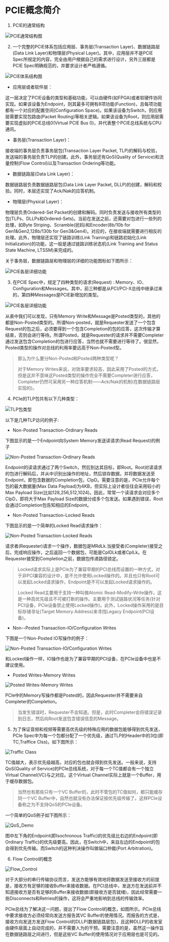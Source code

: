 # PCIE概念简介
1. PCIE的通常结构

![PCIE通常结构图](./image/PCIE%E9%80%9A%E5%B8%B8%E7%BB%93%E6%9E%84.png "PCIE通常结构图")

2. 一个完整的PCIE体系包括应用层、事务层(Transaction Layer)、数据链路层(Data Link Layer)和物理层(Physical Layer)。其中，应用层并不是PCIE Spec所规定的内容，完全由用户根据自己的需求进行设计，另外三层都是PCIE Spec明确规范的，并要求设计者严格遵循。

![PCIE体系结构图](./image/PCIE%E4%BD%93%E7%B3%BB%E7%BB%93%E6%9E%84.png "PCIE体系结构图")

- 应用层或者软件层：

 这一层决定了PCIE设备的类型和基础功能，可以由硬件(如FPGA)或者软硬件协同实现。如果该设备为Endpoint，则其最多可拥有8项功能(Function)，且每项功能都有一个对应的配置空间(Configuration Space)。如果该设备为Switch，则应用层需要实现包路由(Packet Routing)等相关逻辑。如果该设备为Root，则应用层需要实现虚拟的PCIE总线0(Virtual PCIE Bus 0)，并代表整个PCIE总线系统与CPU通讯。
- 事务层(Transaction Layer)：

 接收端的事务层负责事务层包(Transaction Layer Packet, TLP)的解码与校验，发送端的事务层负责TLP的创建。此外，事务层还有QoS(Quality of Service)和流量控制(Flow Control)以及Transaction Ordering等功能。
- 数据链路层(Data Link Layer)：

数据链路层负责数据链路层包(Data Link Layer Packet, DLLP)的创建，解码和校验。同时，本层还实现了Ack/Nak的应答机制。
- 物理层(Physical Layer)：

物理层负责Ordered-Set Packet的创建和解码。同时负责发送与接收所有类型的包(TLPs、DLLPs和Ordered-Sets)。当前在发送之前，还需要对包进行一些列的处理，如Byte Striping、Scramble(扰码)和Encoder(8b/10b for Gen1&Gen2,128b/130b for Gen3&Gen4)。对应的，在接收端就需要进行相反的处理。此外，物理层还实现了链路训练(Link Training)和链路初始化(Link Initialization)的功能，这一般是通过链路训练状态机(Link Training and Status State Machine, LTSSM)来完成的。

关于事务层，数据链路层和物理层的详细的功能图标如下图所示：

![PCIE各层详细功能](./image/PCIE%E5%90%84%E5%B1%82%E8%AF%A6%E7%BB%86%E5%8A%9F%E8%83%BD.png "PCIE各层详细功能")

3. 在PCIE Spec中，规定了四种类型的请求(Request) : Memory、IO、Configuration和Messages。其中，前三种都是从PCI/PCI-X总线中继承过来的，第四种Messages是PCIE新增加的类型。
   
![PCIE各层详细功能](./image/PCIE%E8%AF%B7%E6%B1%82%E7%B1%BB%E5%9E%8B.png "PCIE各层详细功能")

从表中我们可以发现，只有Memory Write和Message是Posted类型的，其他的都是Non-Posted类型的。所谓Non-posted，就是Requester发送了一个包含Request的包之后，必须要得到一个包含Completion的包的应答，这次传输才算结束，否则会进行等待。所谓Posted，就是Requester的请求并不需要Completer通过发送包含Completion的包进行应答，当然也就不需要进行等待了。很显然，Posted类型的操作对总线的利用率要远高于Non-Posted型。

>那么为什么要分Non-Posted和Posted两种类型呢？
>
>对于Memory Writes来说，对效率要求较高，因此采用了Posted的方式，但是这并不意味这Posted类型的操作完全不需要Completer进行应答，Completer仍然可采用另一种应答机制——Ack/Nak的机制(在数据链路层实现的)。

4. PCIe的TLP包共有以下几种类型：
   
![TLP包类型](./image/TLP%E7%B1%BB%E5%9E%8B.png "TLP包类型")

以下是几种TLP访问的例子:
- Non-Posted Transaction-Ordinary Reads

下图显示的是一个Endpoint向System Memory发送读请求(Read Request)的例子

![Non-Posted Transaction-Ordinary Reads](./image/Non-Posted_Read.png "Non-Posted Transaction-Ordinary Reads")

Endpoint的读请求通过了两个Switch，然后到达其目标，即Root。Root对读请求的包进行解码后，并从中识别出操作的地址，然后锁存数据，并将数据发送至Endpoint，即包含数据的Completion包，ClpD。需要注意的是，PCIe允许每个包的最大数据量(Max Data Payload)为4KB，但实际上设计者往往会采用较小的Max Payload Size(比如128,256,512,1024)。因此，常常一个读请求会对应多个ClpD，即将大于Max Payload Size的数据分成多个包发送。如果遇到错误，Root会通过Completion包告知相应的Endpoint。
- Non-Posted Transaction-Locked Reads

下图显示的是一个简单的Locked Read请求操作：

![Non-Posted Transaction-Locked Reads](./image/Non-Posted_Lock_Read.png "Non-Posted Transaction-Locked Reads")

请求者(Requester)请求一个操作，数据包是MRdLk.当接受者(Completer)接受之后，完成响应操作，之后返回一个数据包，可能是CplDLk或者CplLk。在Requester接受到Completion之前，数据包传递路径锁定。
>Locked请求实际上是PCIe为了兼容早期的PCI总线而设置的一种方式，对于非PCI兼容的设计中，是不允许使用Locked操作的。并且也只有Root可以发起Locked请求操作，Endpoint是不可以发起Locked请求操作的。
>
>Locked Read主要用于支持一种叫做Atomic Read-Modify-Write操作，这是一种高优先级且不可被打断的操作。主要用于测试链路状况等任务(针对PCI设备，PCIe设备禁止使用Locked操作)。此外，Locked操作采用的是目标存储寻址(Target Memory Address)来寻找Legacy Endpoint(PCI设备)。
- Non--Posted Transaction-IO/Configuration Writes

下图是一个Non-Posted IO写操作的例子：

![Non-Posted Transaction-IO/Configuration Writes](./image/Non-Posted_IO.png "Non-Posted Transaction-IO/Configuration Writes")

和Locked操作一样，IO操作也是为了兼容早期的PCI设备，在PCIe设备中也是不建议使用。
- Posted Writes-Memory Writes
  
![Posted Writes-Memory Writes](./image/Posted_Writes-Memory_Writes.png "Posted Writes-Memory Writes")

PCIe中的Memory写操作都是Posted的，因此Requester并不需要来自Completer的Completion。
>当发生错误时，Requester不会知道。但是，此时Completer会将错误记录到日志，然后向Root发送包含错误信息的Message。

5. 为了保证音频和视频等需要高优先级的特殊应用的数据包能够得到优先发送，PCIe Spec中为每一个包都分配了一个优先级，通过TLP的Header中的3位(即TC,Traffice Clss)。如下图所示：
   
![Traffic Class](./image/Traffic_Class.png "Traffic Class")

TC值越大，表示优先级越高，对应的包也就会得到优先发送。一般来说，支持QoS(Quality of Service)的PCIe总线系统，对于每一个TC值都会有一个独立Virtual Channel(VC)与之对应。这个Virtual Channel实际上就是一个Buffer，用于缓存数据包。
>当然也有那些只有一个VC Buffer的，此时不管包的TC值如何，都只能缓存同一个VC Buffer中，自然也就没有办法保证按优先级传输了。这样PCIe设备称之为不支持QoS的PCIe设备。

一个简单的QoS例子如下图所示：

![QoS_Demo](./image/QoS_demo.png "QoS_Demo")

图中左下角的Endpoint(即Isochronous Traffic)的优先级比右边的Endpoint(即Ordinary Traffic)的优先级要高。因此，在Switch中，来自左边的Endpoint的包会得到优先传输。而Switch的这种判决操作叫做端口仲裁(Port Arbitration)。

6. Flow Control的概念

![Flow_Control](./image/Flow_Control.png "Flow_Control")

对于大部分的串行传输协议而言，发送方能够有效地将数据发送至接收方的前提是，接收方有足够的接收Buffer来接收数据。在PCI总线中，发送方在发送前并不知道接收方是否有足够的Buffer来接收数据(即接收方是否就绪)，因此经常需要一些Disconnects和Retries的操作，这将会严重地影响到总线的传输效率。

PCIe总线为了解决这一问题，提出了Flow Control的概念，如图所示。PCIe总线中要求接收方必须经常向发送方报告其VC Buffer的使用情况。而报告的方式是，接收方向发送方发送Flow Control的DLLP(数据链路层包)，且这种DLLP的收发室由硬件层面上自动完成的，并不需要人为的干预。需要注意的是，虽然这一操作旨在数据链路层之间进行，但是这些VC Buffer的使用情况对于应用层也是可见的。






